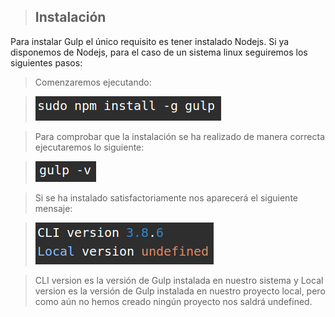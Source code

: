 > ## Instalación
Para instalar Gulp el único requisito es tener instalado Nodejs. Si ya disponemos de Nodejs, para el caso de un sistema linux seguiremos los siguientes pasos:

> Comenzaremos ejecutando:

>![](../../imagenes/gulp/install.png)

> Para comprobar que la instalación se ha realizado de manera correcta ejecutaremos lo siguiente:

>![](../../imagenes/gulp/gulp-v.png)

> Si se ha instalado satisfactoriamente nos aparecerá el siguiente mensaje:

>![](../../imagenes/gulp/version.png)

> CLI version es la versión de Gulp instalada en nuestro sistema y Local version es la versión de Gulp instalada en nuestro proyecto local, pero como aún no hemos creado ningún proyecto nos saldrá undefined.
